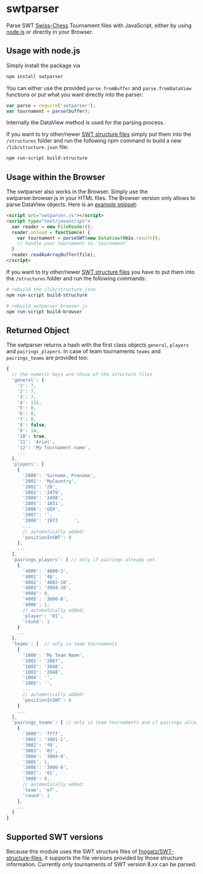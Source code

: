 # swtparser

Parse SWT [Swiss-Chess](http://swiss-chess.de/) Tournament files with JavaScript, either by using [node.js](http://nodejs.org) or directly in your Browser.

## Usage with node.js

Simply install the package via

```bash
npm install swtparser
```

You can either use the provided `parse.fromBuffer` and `parse.fromDataView` functions or put what you want directly into the parser:

```js
var parse = require('swtparser');
var tournament = parse(buffer);
```

Internally the DataView method is used for the parsing process.

If you want to try other/newer [SWT structure files](https://github.com/fnogatz/SWT-structure-files) simply put them into the `/structures` folder and run the following npm command to build a new `/lib/structure.json` file:

```bash
npm run-script build-structure
```

## Usage within the Browser

The swtparser also works in the Browser. Simply use the swtparser.browser.js in your HTML files. The Browser version only allows to parse DataView objects. Here is an [example snippet](https://github.com/fnogatz/node-swtparser/tree/master/browser/example.html):

```html
<script src="swtparser.js"></script>
<script type="text/javascript">
  var reader = new FileReader();
  reader.onload = function(e) {
    var tournament = parseSWT(new DataView(this.result));
    // handle your tournament in `tournament`
  }
  reader.readAsArrayBuffer(file);
</script>
```

If you want to try other/newer [SWT structure files](https://github.com/fnogatz/SWT-structure-files) you have to put them into the `/structures` folder and run the following commands:

```bash
# rebuild the /lib/structure.json
npm run-script build-structure

# rebuild swtparser.browser.js
npm run-script build-browser
```

## Returned Object

The swtparser returns a hash with the first class objects `general`, `players` and `pairings_players`. In case of team tournaments `teams` and `pairings_teams` are provided too:

```js
{
  // the numeric keys are those of the structure files
  'general': {
    '1': 7,
    '2': 7,
    '3': 7,
    '4': 131,
    '5': 0,
    '6': 0,
    '7': 0,
    '8': false,
    '9': 14,
    '10': true,
    '11': 'Arial',
    '12': 'My Tournament name',
    ...
  },
  'players': [
    {
      '2000': 'Surname, Prename',
      '2001': 'MyCountry',
      '2002': '20',
      '2003': '2479',
      '2004': '2498',
      '2005': '1031',
      '2006': 'GER',
      '2007': '',
      '2008': '1973      ',
      ...
      // automatically added:
      'positionInSWT': 0
    },
    ...
  ],
  'pairings_players': [ // only if pairings already set
    {
      '4000': '4000-2',
      '4001': '4b',
      '4002': '4002-10',
      '4003': '3004-10',
      '4004': 0,
      '4005': '3006-0',
      '4006': 1,
      // automatically added:
      'player': '01',
      'round': 1
    }
    ...
  ],
  'teams': [  // only in team tournaments
    {
      '1000': 'My Team Name',
      '1001': '2007',
      '1002': '2048',
      '1003': '2048',
      '1004': '',
      '1005': '',
      ...
      // automatically added:
      'positionInSWT': 0
    }
    ...
  ],
  'pairings_teams': [ // only in team tournaments and if pairings already set
    {
      '3000': 'ffff',
      '3001': '3001-1',
      '3002': 'f0',
      '3003': '03',
      '3004': '3004-0',
      '3005': 1,
      '3006': '3006-0',
      '3007': '01',
      '3008': 0,
      // automatically added:
      'team': 'e7',
      'round': 1
    },
    ...
  ]
}
```

## Supported SWT versions

Because this module uses the SWT structure files of [fnogatz/SWT-structure-files](https://github.com/fnogatz/SWT-structure-files), it supports the file versions provided by those structure information. Currently only tournaments of SWT version 8.xx can be parsed.
